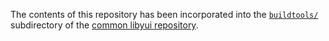 The contents of this repository has been incorporated into the
[`buildtools/`](https://github.com/libyui/libyui/tree/master/buildtools)
 subdirectory of the
[common libyui repository](https://github.com/libyui/libyui).
